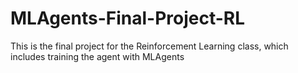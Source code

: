 # MLAgents-Final-Project-RL
This is the final project for the Reinforcement Learning class, which includes training the agent with MLAgents
